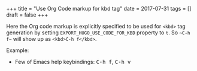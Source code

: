 +++
title = "Use Org Code markup for kbd tag"
date = 2017-07-31
tags = []
draft = false
+++

Here the Org code markup is explicitly specified to be used for
`<kbd>` tag generation by setting `EXPORT_HUGO_USE_CODE_FOR_KBD`
property to `t`. So `~C-h f~` will show up as `<kbd>C-h f</kbd>`.

Example:

-   Few of Emacs help keybindings: <kbd>C-h f</kbd>, <kbd>C-h v</kbd>
